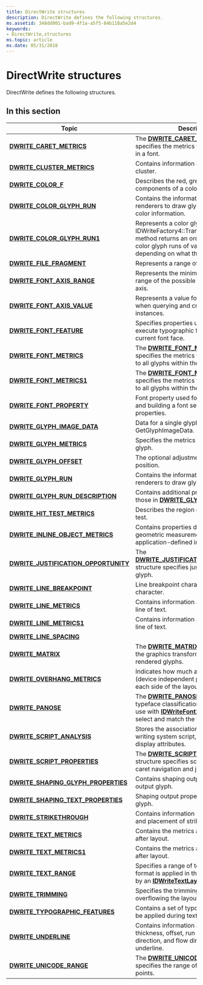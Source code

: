 ```yaml
---
title: DirectWrite structures
description: DirectWrite defines the following structures.
ms.assetid: 348dd001-bad9-4f1a-a5f5-84b118a5e2d4
keywords:
- DirectWrite,structures
ms.topic: article
ms.date: 05/31/2018
---
```


# DirectWrite structures

DirectWrite defines the following structures.

## In this section

| Topic | Description |
|-|-|
| [**DWRITE\_CARET\_METRICS**](/windows/win32/api/dwrite_1/ns-dwrite_1-dwrite_caret_metrics) | The [**DWRITE\_CARET\_METRICS**](/windows/win32/api/dwrite_1/ns-dwrite_1-dwrite_caret_metrics) structure specifies the metrics for caret placement in a font. |
| [**DWRITE\_CLUSTER\_METRICS**](/windows/win32/api/dwrite/ns-dwrite-dwrite_cluster_metrics) | Contains information about a glyph cluster. |
| [**DWRITE\_COLOR\_F**](dwrite-color-f.md) | Describes the red, green, blue, and alpha components of a color. |
| [**DWRITE\_COLOR\_GLYPH\_RUN**](/windows/win32/api/DWrite_2/ns-dwrite_2-dwrite_color_glyph_run) | Contains the information needed by renderers to draw glyph runs with glyph color information. |
| [**DWRITE\_COLOR\_GLYPH\_RUN1**](/windows/win32/api/dwrite_3/ns-dwrite_3-dwrite_color_glyph_run1) | Represents a color glyph run. The IDWriteFactory4::TranslateColorGlyphRun method returns an ordered collection of color glyph runs of varying types depending on what the font supports. |
| [**DWRITE\_FILE\_FRAGMENT**](/windows/win32/api/dwrite_3/ns-dwrite_3-dwrite_file_fragment) | Represents a range of bytes in a font file. |
| [**DWRITE_FONT_AXIS_RANGE**](/windows/win32/api/dwrite_3/ns-dwrite_3-dwrite_font_axis_range) | Represents the minimum and maximum range of the possible values for a font axis. |
| [**DWRITE_FONT_AXIS_VALUE**](/windows/win32/api/dwrite_3/ns-dwrite_3-dwrite_font_axis_value) | Represents a value for a font axis. Used when querying and creating font instances. |
| [**DWRITE\_FONT\_FEATURE**](/windows/win32/api/dwrite/ns-dwrite-dwrite_font_feature) | Specifies properties used to identify and execute typographic features in the current font face. |
| [**DWRITE\_FONT\_METRICS**](/windows/win32/api/dwrite/ns-dwrite-dwrite_font_metrics) | The [**DWRITE\_FONT\_METRICS**](/windows/win32/api/dwrite/ns-dwrite-dwrite_font_metrics) structure specifies the metrics that are applicable to all glyphs within the font face. |
| [**DWRITE\_FONT\_METRICS1**](/windows/win32/api/dwrite_1/ns-dwrite_1-dwrite_font_metrics1) | The [**DWRITE\_FONT\_METRICS1**](/windows/win32/api/dwrite_1/ns-dwrite_1-dwrite_font_metrics1) structure specifies the metrics that are applicable to all glyphs within the font face. |
| [**DWRITE\_FONT\_PROPERTY**](/windows/win32/api/dwrite_3/ns-dwrite_3-dwrite_font_property) | Font property used for filtering font sets and building a font set with explicit properties. |
| [**DWRITE\_GLYPH\_IMAGE\_DATA**](/windows/win32/api/dwrite_3/ns-dwrite_3-dwrite_glyph_image_data) | Data for a single glyph from GetGlyphImageData. |
| [**DWRITE\_GLYPH\_METRICS**](/windows/win32/api/dwrite/ns-dwrite-dwrite_glyph_metrics) | Specifies the metrics of an individual glyph. |
| [**DWRITE\_GLYPH\_OFFSET**](/windows/win32/api/dwrite/ns-dwrite-dwrite_glyph_offset) | The optional adjustment to a glyph's position. |
| [**DWRITE\_GLYPH\_RUN**](/windows/win32/api/dwrite/ns-dwrite-dwrite_glyph_run) | Contains the information needed by renderers to draw glyph runs. |
| [**DWRITE\_GLYPH\_RUN\_DESCRIPTION**](/windows/win32/api/dwrite/ns-dwrite-dwrite_glyph_run_description) | Contains additional properties related to those in [**DWRITE\_GLYPH\_RUN**](/windows/win32/api/dwrite/ns-dwrite-dwrite_glyph_run). |
| [**DWRITE\_HIT\_TEST\_METRICS**](/windows/win32/api/dwrite/ns-dwrite-dwrite_hit_test_metrics) | Describes the region obtained by a hit test. |
| [**DWRITE\_INLINE\_OBJECT\_METRICS**](/windows/win32/api/dwrite/ns-dwrite-dwrite_inline_object_metrics) | Contains properties describing the geometric measurement of an application-defined inline object. |
| [**DWRITE\_JUSTIFICATION\_OPPORTUNITY**](/windows/win32/api/dwrite_1/ns-dwrite_1-dwrite_justification_opportunity) | The [**DWRITE\_JUSTIFICATION\_OPPORTUNITY**](/windows/win32/api/dwrite_1/ns-dwrite_1-dwrite_justification_opportunity) structure specifies justification info per glyph. |
| [**DWRITE\_LINE\_BREAKPOINT**](/windows/win32/api/dwrite/ns-dwrite-dwrite_line_breakpoint) | Line breakpoint characteristics of a character. |
| [**DWRITE\_LINE\_METRICS**](/windows/win32/api/dwrite/ns-dwrite-dwrite_line_metrics) | Contains information about a formatted line of text. |
| [**DWRITE\_LINE\_METRICS1**](/windows/win32/api/dwrite_3/ns-dwrite_3-dwrite_line_metrics1) | Contains information about a formatted line of text. |
| [**DWRITE\_LINE\_SPACING**](/windows/win32/api/dwrite_3/ns-dwrite_3-dwrite_line_spacing) | |
| [**DWRITE\_MATRIX**](/windows/win32/api/dwrite/ns-dwrite-dwrite_matrix) | The [**DWRITE\_MATRIX**](/windows/win32/api/dwrite/ns-dwrite-dwrite_matrix) structure specifies the graphics transform to be applied to rendered glyphs. |
| [**DWRITE\_OVERHANG\_METRICS**](/windows/win32/api/dwrite/ns-dwrite-dwrite_overhang_metrics) | Indicates how much any visible DIPs (device independent pixels) overshoot each side of the layout or inline objects. |
| [**DWRITE\_PANOSE**](/windows/win32/api/dwrite_1/ns-dwrite_1-dwrite_panose) | The [**DWRITE\_PANOSE**](/windows/win32/api/dwrite_1/ns-dwrite_1-dwrite_panose) union describes typeface classification values that you use with [**IDWriteFont1::GetPanose**](/windows/win32/api/dwrite_1/nf-dwrite_1-idwritefont1-getpanose) to select and match the font. |
| [**DWRITE\_SCRIPT\_ANALYSIS**](/windows/win32/api/dwrite/ns-dwrite-dwrite_script_analysis) | Stores the association of text and its writing system script, as well as some display attributes. |
| [**DWRITE\_SCRIPT\_PROPERTIES**](/windows/win32/api/dwrite_1/ns-dwrite_1-dwrite_script_properties) | The [**DWRITE\_SCRIPT\_PROPERTIES**](/windows/win32/api/dwrite_1/ns-dwrite_1-dwrite_script_properties) structure specifies script properties for caret navigation and justification. |
| [**DWRITE\_SHAPING\_GLYPH\_PROPERTIES**](/windows/win32/api/dwrite/ns-dwrite-dwrite_shaping_glyph_properties) | Contains shaping output properties for an output glyph. |
| [**DWRITE\_SHAPING\_TEXT\_PROPERTIES**](/windows/win32/api/dwrite/ns-dwrite-dwrite_shaping_text_properties) | Shaping output properties for an output glyph. |
| [**DWRITE\_STRIKETHROUGH**](/windows/win32/api/dwrite/ns-dwrite-dwrite_strikethrough) | Contains information regarding the size and placement of strikethroughs. |
| [**DWRITE\_TEXT\_METRICS**](/windows/win32/api/dwrite/ns-dwrite-dwrite_text_metrics) | Contains the metrics associated with text after layout. |
| [**DWRITE\_TEXT\_METRICS1**](/windows/win32/api/dwrite_2/ns-dwrite_2-dwrite_text_metrics1) | Contains the metrics associated with text after layout. |
| [**DWRITE\_TEXT\_RANGE**](/windows/win32/api/dwrite/ns-dwrite-dwrite_text_range) | Specifies a range of text positions where format is applied in the text represented by an [**IDWriteTextLayout**](/windows/win32/api/dwrite/nn-dwrite-idwritetextlayout) object. |
| [**DWRITE\_TRIMMING**](/windows/win32/api/dwrite/ns-dwrite-dwrite_trimming) | Specifies the trimming option for text overflowing the layout box.  |
| [**DWRITE\_TYPOGRAPHIC\_FEATURES**](/windows/win32/api/dwrite/ns-dwrite-dwrite_typographic_features) | Contains a set of typographic features to be applied during text shaping. |
| [**DWRITE\_UNDERLINE**](/windows/win32/api/dwrite/ns-dwrite-dwrite_underline) | Contains information about the width, thickness, offset, run height, reading direction, and flow direction of an underline.  |
| [**DWRITE\_UNICODE\_RANGE**](/windows/win32/api/dwrite_1/ns-dwrite_1-dwrite_unicode_range) | The [**DWRITE\_UNICODE\_RANGE**](/windows/win32/api/dwrite_1/ns-dwrite_1-dwrite_unicode_range) structure specifies the range of Unicode code points. |



 

 

